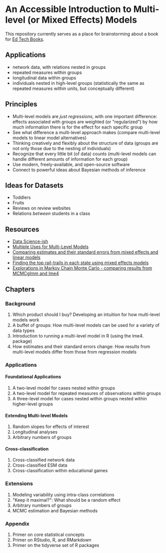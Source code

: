 # An Accessible Introduction to Multi-level (or Mixed Effects) Models

This repository currently serves as a place for brainstorming about a book for [Ed Tech Books](https://edtechbooks.org/).

## Applications

- network data, with relations nested in groups
- repeated measures within groups
- longitudinal data within groups
- individuals nested in high-level groups (statistically the same as repeated measures within units, but conceptually different)

## Principles

- Multi-level models are *just regressions*, with one important difference: effects associated with groups are weighted (or "regularized") by how much information there is for the effect for each specific group
- See what difference a multi-level approach makes (compare multi-level models to linear model alternatives)
- Thinking creatively and flexibly about the structure of data (groups are not only those due to the nesting of individuals)
- Recognize that every little bit (of data) counts (multi-level models can handle different amounts of information for each group)
- Use modern, freely-available, and open-source software
- Connect to powerful ideas about Bayesian methods of inference

## Ideas for Datasets

- Toddlers
- Fruits
- Reviews on review websites
- Relations *between* students in a class

## Resources

- [Data Science-ish](https://github.com/jrosen48/data-science-ish)
- [Multiple Uses for Multi-Level Models](https://joshuamrosenberg.com/posts/multiple-uses-for-multi-level-models-examples-from-recent-research/)
- [Comparing estimates and their standard errors from mixed effects and linear models
](https://joshuamrosenberg.com/posts/comparing-mixed-effects-and-linear-models/)
- [Finding the top rail-trails in each state using mixed effects models](https://joshuamrosenberg.com/posts/find-the-top-rail-trails-in-each-state/)
- [Explorations in Markov Chain Monte Carlo - comparing results from MCMCglmm and lme4](https://joshuamrosenberg.com/posts/explorations-in-markov-chain-monte-carlo-mcmc/)

## Chapters

### Background

1. Which product should I buy? Developing an intuition for how multi-level models work
1. A buffet of groups: How multi-level models can be used for a variety of data types
1. Introduction to running a multi-level model in R (using the lme4. 
package)
1. How estimates and their standard errors change: How results from multi-level models differ from those from regression models

### Applications

#### Foundational Applications

1. A two-level model for cases nested within groups
1. A two-level model for repeated measures of observations within groups
1. A three-level model for cases nested within groups nested within higher-level groups

#### Extending Multi-level Models

1. Random slopes for effects of interest
1. Longitudinal analyses
1. Arbitrary numbers of groups

#### Cross-classification

1. Cross-classified network data
1. Cross-classified ESM data
1. Cross-classification within educational games

### Extensions

1. Modeling variability using intra-class correlations
1. "Keep it maximal?": What should be a random effect
1. Arbitrary numbers of groups
1. MCMC estimation and Bayesian methods

### Appendix

1. Primer on core statistical concepts
1. Primer on RStudio, R, and RMarkdown
1. Primer on the tidyverse set of R packages
